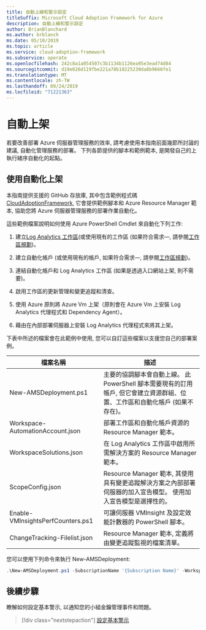 ```yaml
---
title: 自動上線和警示設定
titleSuffix: Microsoft Cloud Adoption Framework for Azure
description: 自動上線和警示設定
author: BrianBlanchard
ms.author: brblanch
ms.date: 05/10/2019
ms.topic: article
ms.service: cloud-adoption-framework
ms.subservice: operate
ms.openlocfilehash: 242c8a1a054507c3b1134b1126ea95e3ead74d84
ms.sourcegitcommit: d19e026d119fbe221a78b10225230da8b9666fe1
ms.translationtype: MT
ms.contentlocale: zh-TW
ms.lasthandoff: 09/24/2019
ms.locfileid: "71221363"
---
```

# <a name="automate-onboarding"></a>自動上架

若要改善部署 Azure 伺服器管理服務的效率, 請考慮使用本指南前面幾節所討論的建議, 自動化管理服務的部署。 下列各節提供的腳本和範例範本, 是開發自己的上執行緒序自動化的起點。

## <a name="onboarding-by-using-automation"></a>使用自動化上架

本指南提供支援的 GitHub 存放庫, 其中包含範例程式碼[CloudAdoptionFramework](https://aka.ms/caf/manage/automation-samples), 它會提供範例腳本和 Azure Resource Manager 範本, 協助您將 Azure 伺服器管理服務的部署作業自動化。

這些範例檔案說明如何使用 Azure PowerShell Cmdlet 來自動化下列工作:

1. 建立[Log Analytics 工作區](https://docs.microsoft.com/azure/azure-monitor/platform/manage-access)(或使用現有的工作區 (如果符合需求&mdash;, 請參閱[工作區規劃](./prerequisites.md#log-analytics-workspace-and-automation-account-planning))。

2. 建立自動化帳戶 (或使用現有的帳戶, 如果符合需求&mdash;, 請參閱[工作區規劃](./prerequisites.md#log-analytics-workspace-and-automation-account-planning))。

3. 連結自動化帳戶和 Log Analytics 工作區 (如果是透過入口網站上架, 則不需要)。

4. 啟用工作區的更新管理和變更追蹤和清查。

5. 使用 Azure 原則將 Azure Vm 上架（原則會在 Azure Vm 上安裝 Log Analytics 代理程式和 Dependency Agent）。

6. 藉由在內部部署伺服器上安裝 Log Analytics 代理程式來將其上架。

下表中所述的檔案會在此範例中使用, 您可以自訂這些檔案以支援您自己的部署案例。

| 檔案名稱 | 描述 |
|-----------|-------------|
| New-AMSDeployment.ps1 | 主要的協調腳本會自動上線。 此 PowerShell 腳本需要現有的訂用帳戶, 但它會建立資源群組、位置、工作區和自動化帳戶 (如果不存在)。 |
| Workspace-AutomationAccount.json | 部署工作區和自動化帳戶資源的 Resource Manager 範本。 |
| WorkspaceSolutions.json | 在 Log Analytics 工作區中啟用所需解決方案的 Resource Manager 範本。 |
| ScopeConfig.json | Resource Manager 範本, 其使用具有變更追蹤解決方案之內部部署伺服器的加入宣告模型。 使用加入宣告模型是選擇性的。 |
| Enable-VMInsightsPerfCounters.ps1 | 可讓伺服器 VMInsight 及設定效能計數器的 PowerShell 腳本。 |
| ChangeTracking-Filelist.json | Resource Manager 範本, 定義將由變更追蹤監視的檔案清單。 |

您可以使用下列命令來執行 New-AMSDeployment:

```powershell
.\New-AMSDeployment.ps1 -SubscriptionName '{Subscription Name}' -WorkspaceName '{Workspace Name}' -WorkspaceLocation '{Azure Location}' -AutomationAccountName {Account Name} -AutomationAccountLocation {Account Location}
```

## <a name="next-steps"></a>後續步驟

瞭解如何設定基本警示, 以通知您的小組金鑰管理事件和問題。

> [!div class="nextstepaction"]
> [設定基本警示](./setup-alerts.md)
